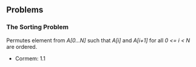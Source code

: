 Problems
--------

### The Sorting Problem

Permutes element from *A[0...N]* such that *A[i]* and *A[i+1]* for all *0 <= i <
N* are ordered.
* Cormem: 1.1
